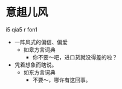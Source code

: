 # 意趄儿风
i5 qia5 r fon1
+ 一阵风式的偏信、偏爱
  * 如皋方言词典
    - 你不要～吧，进口货就没得差的啦？
+ 凭着想象而瞎说。
  * 如东方言词典
    - 不要～，哪许有这回事。
